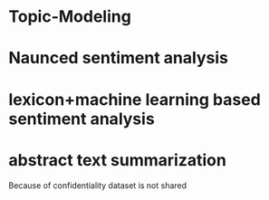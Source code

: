 # Topic-Modeling
# Naunced sentiment analysis
# lexicon+machine learning based sentiment analysis
# abstract text summarization

Because of confidentiality dataset is not shared
